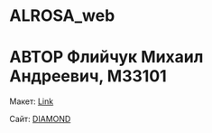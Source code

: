 # ALROSA_web

# АВТОР Флийчук Михаил Андреевич, М33101

Макет: [Link](https://github.com/1philjr3/ALROSA_web/tree/main/figma)

Cайт: [DIAMOND](http://localhost:63342/ALROSA_web/index.html?_ijt=9ce5blic5oaslvtpp5rhhjf1ur&_ij_reload=RELOAD_ON_SAVE)
